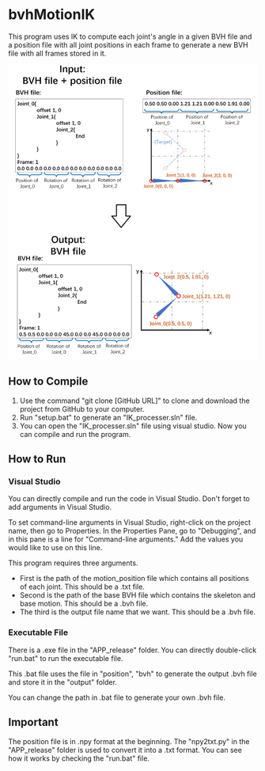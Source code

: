# bvhMotionIK
 This program uses IK to compute each joint's angle in a given BVH file and a position file with all joint positions in each frame to generate a new BVH file with all frames stored in it.
 
![guide](img/process.png)

## How to Compile
 1. Use the command "git clone [GitHub URL]" to clone and download the project from GitHub to your computer.
 2. Run "setup.bat" to generate an "IK_processer.sln" file.
 3. You can open the "IK_processer.sln" file using visual studio. Now you can compile and run the program.
## How to Run
### Visual Studio
 You can directly compile and run the code in Visual Studio. Don't forget to add arguments in Visual Studio.
 
 To set command-line arguments in Visual Studio, right-click on the project name, then go to Properties. In the Properties Pane, go to "Debugging", and in this pane is a line for "Command-line arguments." Add the values you would like to use on this line.
 
 This program requires three arguments. 
 * First is the path of the motion_position file which contains all positions of each joint. This should be a .txt file.
 * Second is the path of the base BVH file which contains the skeleton and base motion. This should be a .bvh file.
 * The third is the output file name that we want. This should be a .bvh file.
 ### Executable File
 There is a .exe file in the "APP_release" folder. You can directly double-click "run.bat" to run the executable file.
 
 This .bat file uses the file in "position", "bvh" to generate the output .bvh file and store it in the "output" folder.
 
 You can change the path in .bat file to generate your own .bvh file.
 
 ## Important
 The position file is in .npy format at the beginning. The "npy2txt.py" in the "APP_release" folder is used to convert it into a .txt format. You can see how it works by checking the "run.bat" file.
